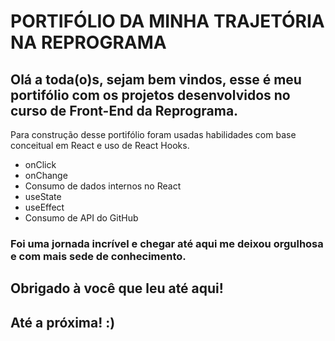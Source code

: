 # PORTIFÓLIO DA MINHA TRAJETÓRIA NA REPROGRAMA

## Olá a toda(o)s, sejam bem vindos, esse é meu portifólio com os projetos desenvolvidos no curso de Front-End da Reprograma.

Para construção desse portifólio foram usadas habilidades com base conceitual em React e uso de React Hooks.

* onClick
* onChange
* Consumo de dados internos no React
* useState
* useEffect
* Consumo de API do GitHub

### Foi uma jornada incrível e chegar até aqui me deixou orgulhosa e com mais sede de conhecimento.

## Obrigado à você que leu até aqui!

## Até a próxima! :)

